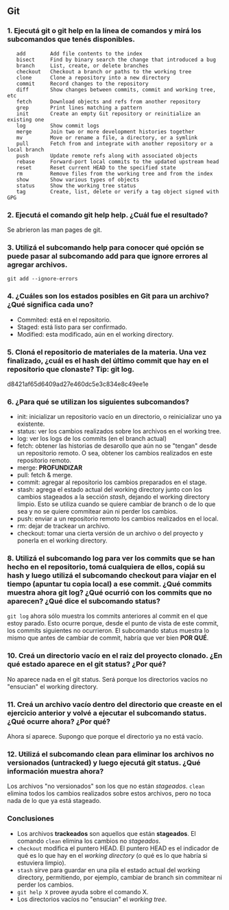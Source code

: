 ## Git

### 1. Ejecutá git o git help en la línea de comandos y mirá los subcomandos que tenés disponibles.
```
   add        Add file contents to the index
   bisect     Find by binary search the change that introduced a bug
   branch     List, create, or delete branches
   checkout   Checkout a branch or paths to the working tree
   clone      Clone a repository into a new directory
   commit     Record changes to the repository
   diff       Show changes between commits, commit and working tree, etc
   fetch      Download objects and refs from another repository
   grep       Print lines matching a pattern
   init       Create an empty Git repository or reinitialize an existing one
   log        Show commit logs
   merge      Join two or more development histories together
   mv         Move or rename a file, a directory, or a symlink
   pull       Fetch from and integrate with another repository or a local branch
   push       Update remote refs along with associated objects
   rebase     Forward-port local commits to the updated upstream head
   reset      Reset current HEAD to the specified state
   rm         Remove files from the working tree and from the index
   show       Show various types of objects
   status     Show the working tree status
   tag        Create, list, delete or verify a tag object signed with GPG
```

### 2. Ejecutá el comando git help help. ¿Cuál fue el resultado?
Se abrieron las man pages de git.

### 3. Utilizá el subcomando help para conocer qué opción se puede pasar al subcomando add para que ignore errores al agregar archivos.
`git add --ignore-errors`

### 4. ¿Cuáles son los estados posibles en Git para un archivo? ¿Qué significa cada uno?
- Commited: está en el repositorio.
- Staged: está listo para ser confirmado.
- Modified: esta modificado, aún en el working directory.

### 5. Cloná el repositorio de materiales de la materia. Una vez finalizado, ¿cuál es el hash del último commit que hay en el repositorio que clonaste? Tip: git log.
d8421af65d6409ad27e460dc5e3c834e8c49ee1e

### 6. ¿Para qué se utilizan los siguientes subcomandos?
- init: inicializar un repositorio vacío en un directorio, o reinicializar uno ya existente.
- status: ver los cambios realizados sobre los archivos en el working tree.
- log: ver los logs de los commits (en el branch actual)
- fetch: obtener las historias de desarollo que aún no se "tengan" desde un repositorio remoto. O sea, obtener los cambios realizados en este repositorio remoto.
- merge: **PROFUNDIZAR**
- pull: fetch & merge.
- commit: agregar al repositorio los cambios preparados en el stage.
- stash: agrega el estado actual del working directory junto con los cambios stageados a la sección *stash*, dejando el working directory limpio. Esto se utiliza cuando se quiere cambiar de branch o de lo que sea y no se quiere commitear aún ni perder los cambios.
- push: enviar a un repositorio remoto los cambios realizados en el local.
- rm: dejar de trackear un archivo.
- checkout: tomar una cierta versión de un archivo o del proyecto y ponerla en el working directory.

### 8. Utilizá el subcomando log para ver los commits que se han hecho en el repositorio, tomá cualquiera de ellos, copiá su hash y luego utilizá el subcomando checkout para viajar en el tiempo (apuntar tu copia local) a ese commit. ¿Qué commits muestra ahora git log? ¿Qué ocurrió con los commits que no aparecen? ¿Qué dice el subcomando status?
`git log` ahora sólo muestra los commits anteriores al commit en el que estoy parado. Esto ocurre porque, desde el punto de vista de este commit, los commits siguientes no ocurrieron. El subcomando status muestra lo mismo que antes de cambiar de commit, habría que ver bien **POR QUÉ**.

### 10. Creá un directorio vacío en el raiz del proyecto clonado. ¿En qué estado aparece en el git status? ¿Por qué?
No aparece nada en el git status. Será porque los directorios vacíos no "ensucian" el working directory.

### 11. Creá un archivo vacío dentro del directorio que creaste en el ejercicio anterior y volvé a ejecutar el subcomando status. ¿Qué ocurre ahora? ¿Por qué?
Ahora sí aparece. Supongo que porque el directorio ya no está vacío.

### 12. Utilizá el subcomando clean para eliminar los archivos no versionados (untracked) y luego ejecutá git status. ¿Qué información muestra ahora?
Los archivos "no versionados" son los que no están *stageados*. `clean` elimina todos los cambios realizados sobre estos archivos, pero no toca nada de lo que ya está stageado.

### Conclusiones
- Los archivos **trackeados** son aquellos que están **stageados**. El comando `clean` elimina los cambios no *stageados*.
- `checkout` modifica el puntero HEAD. El puntero HEAD es el indicador de qué es lo que hay en el *working directory* (o qué es lo que habría si estuviera limpio).
- `stash` sirve para guardar en una pila el estado actual del working directory, permitiendo, por ejemplo, cambiar de branch sin commitear ni perder los cambios.
- `git help X` provee ayuda sobre el comando X.
- Los directorios vacíos no "ensucian" el *working tree*.